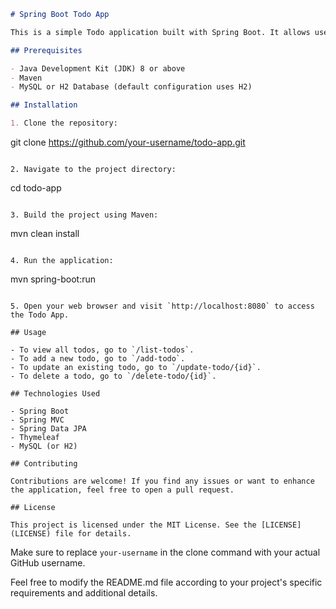 ```markdown
# Spring Boot Todo App

This is a simple Todo application built with Spring Boot. It allows users to manage their todos by adding, updating, and deleting tasks.

## Prerequisites

- Java Development Kit (JDK) 8 or above
- Maven
- MySQL or H2 Database (default configuration uses H2)

## Installation

1. Clone the repository:
   ```
   git clone https://github.com/your-username/todo-app.git
   ```

2. Navigate to the project directory:
   ```
   cd todo-app
   ```

3. Build the project using Maven:
   ```
   mvn clean install
   ```

4. Run the application:
   ```
   mvn spring-boot:run
   ```

5. Open your web browser and visit `http://localhost:8080` to access the Todo App.

## Usage

- To view all todos, go to `/list-todos`.
- To add a new todo, go to `/add-todo`.
- To update an existing todo, go to `/update-todo/{id}`.
- To delete a todo, go to `/delete-todo/{id}`.

## Technologies Used

- Spring Boot
- Spring MVC
- Spring Data JPA
- Thymeleaf
- MySQL (or H2)

## Contributing

Contributions are welcome! If you find any issues or want to enhance the application, feel free to open a pull request.

## License

This project is licensed under the MIT License. See the [LICENSE](LICENSE) file for details.
```

Make sure to replace `your-username` in the clone command with your actual GitHub username.

Feel free to modify the README.md file according to your project's specific requirements and additional details.